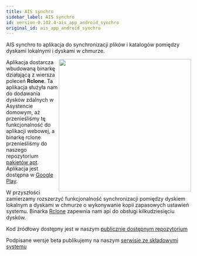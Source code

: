 ```yaml
---
title: AIS synchro
sidebar_label: AIS synchro
id: version-0.102.4-ais_app_android_synchro
original_id: ais_app_android_synchro
---
```




AIS synchro to aplikacja do synchronizacji plików i katalogów pomiędzy dyskami lokalnymi i dyskami w chmurze.

<img src="/AIS-docs/img/en/frontend/ais_synchro_apk_screen.png" width="360" align="right"> </img>


Aplikacja dostarcza wbudowaną binarkę działającą z wiersza poleceń **Rclone**.
Ta aplikacja służyła nam do dodawania dysków zdalnych w Asystencie domowym, aż przenieśliśmy tę funkcjonalność do aplikacji webowej, a binarkę rclone przenieśliśmy do naszego repozytorium [pakietów apt](http://powiedz.co/apt/). Aplikacja jest dostępna w [Google Play](https://play.google.com/store/apps/details?id=pl.sviete.dom.rcloneexplorer).

W przyszłości zamierzamy rozszerzyć funkcjonalność synchronizacji pomiędzy dyskiem lokalnym a dyskami w chmurze o wykonywanie kopii zapasowych ustawień systemu. Binarka [Rclone](https://rclone.org/) zapewnia nam api do obsługi kilkudziesięciu dysków.


Kod źródłowy dostępny jest w naszym [publicznie dostępnym repozytorium](https://github.com/sviete/AIS-synchro)

Podpisane wersje beta publikujemy na naszym [serwisie ze składowymi systemu](https://powiedz.co/ota/)

